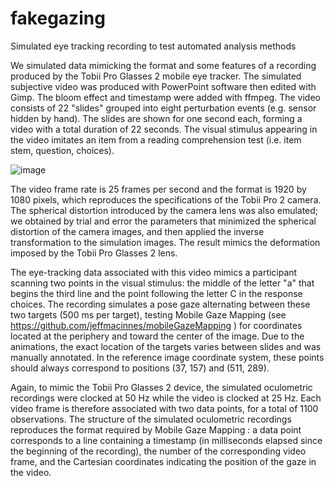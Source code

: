 # fakegazing
Simulated eye tracking recording to test automated analysis methods

We simulated data mimicking the format and some features of a recording produced by the Tobii Pro Glasses 2 mobile eye tracker. The simulated subjective video was produced with PowerPoint software then edited with Gimp. The bloom effect and timestamp were added with ffmpeg. The video consists of 22 "slides" grouped into eight perturbation events (e.g. sensor hidden by hand). The slides are shown for one second each, forming a video with a total duration of 22 seconds. The visual stimulus appearing in the video imitates an item from a reading comprehension test (i.e. item stem, question, choices).

![image](https://user-images.githubusercontent.com/12416756/119512100-04717380-bd41-11eb-8542-69a81a8bb3ff.png)

The video frame rate is 25 frames per second and the format is 1920 by 1080 pixels, which reproduces the specifications of the Tobii Pro 2 camera. The spherical distortion introduced by the camera lens was also emulated; we obtained by trial and error the parameters that minimized the spherical distortion of the camera images, and then applied the inverse transformation to the simulation images. The result mimics the deformation imposed by the Tobii Pro Glasses 2 lens.

The eye-tracking data associated with this video mimics a participant scanning two points in the visual stimulus: the middle of the letter "a" that begins the third line and the point following the letter C in the response choices. The recording simulates a pose gaze alternating between these two targets (500 ms per target), testing Mobile Gaze Mapping (see https://github.com/jeffmacinnes/mobileGazeMapping ) for coordinates located at the periphery and toward the center of the image. Due to the animations, the exact location of the targets varies between slides and was manually annotated. In the reference image coordinate system, these points should always correspond to positions (37, 157) and (511, 289).

Again, to mimic the Tobii Pro Glasses 2 device, the simulated oculometric recordings were clocked at 50 Hz while the video is clocked at 25 Hz. Each video frame is therefore associated with two data points, for a total of 1100 observations. The structure of the simulated oculometric recordings reproduces the format required by Mobile Gaze Mapping : a data point corresponds to a line containing a timestamp (in milliseconds elapsed since the beginning of the recording), the number of the corresponding video frame, and the Cartesian coordinates indicating the position of the gaze in the video.

